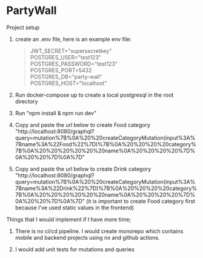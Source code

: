 # PartyWall


Project setup
1) create an .env file, here is an example env file:
   >JWT_SECRET="supersecretkey"<br/>
   POSTGRES_USER="test123"<br/>
   POSTGRES_PASSWORD="test123"<br/>
   POSTGRES_PORT=5432<br/>
   POSTGRES_DB="party-wall"<br/>
   POSTGRES_HOST="localhost"

2) Run docker-compose up to create a local postgresql in the root directory
3) Run "npm install & npm run dev"
4) Copy and paste the url below to create Food category
"http://localhost:8080/graphql?query=mutation%7B%0A%20%20createCategoryMutation(input%3A%7Bname%3A%22Food%22%7D)%7B%0A%20%20%20%20category%7B%0A%20%20%20%20%20%20name%0A%20%20%20%20%7D%0A%20%20%7D%0A%7D"
5) Copy and paste the url below to create Drink category 
"http://localhost:8080/graphql?query=mutation%7B%0A%20%20createCategoryMutation(input%3A%7Bname%3A%22Drink%22%7D)%7B%0A%20%20%20%20category%7B%0A%20%20%20%20%20%20name%0A%20%20%20%20%7D%0A%20%20%7D%0A%7D"
(it is important to create Food category first because  I've used static values in the frontend)

Things that I would implement if I have more time;

1) There is no ci/cd pipeline. I would create monorepo which contains mobile and backend projects using nx and github actions. 

2) I would add unit tests for mutations and queries
